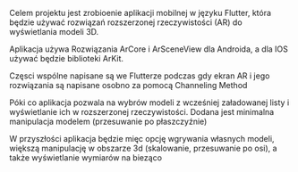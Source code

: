Celem projektu jest zrobioenie aplikacji mobilnej w języku Flutter, która będzie używać rozwiązań rozszerzonej rzeczywistości (AR) do wyświetlania modeli 3D.

Aplikacja używa Rozwiązania ArCore i ArSceneView dla Androida, a dla IOS używać będzie biblioteki ArKit.

Częsci wspólne napisane są we Flutterze podczas gdy ekran AR i jego rozwiązania są napisane osobno za pomocą Channeling Method

Póki co aplikacja pozwala na wybrów modeli z wcześniej załadowanej listy i wyświetlanie ich w rozszerzonej rzeczywistości. Dodana jest minimalna manipulacja modelem (przesuwanie po płaszczyźnie)

W przyszłości aplikacja będzie mięc opcję wgrywania własnych modeli, większą manipulację w obszarze 3d (skalowanie, przesuwanie po osi), a także wyświetlanie wymiarów na bieząco
